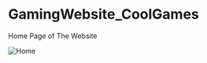 # GamingWebsite_CoolGames

Home Page of The Website

![Home](https://user-images.githubusercontent.com/84374316/197118633-71b0fee5-5bf4-4226-ac3d-090de853c406.png)


